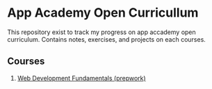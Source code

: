 # App Academy Open Curricullum

This repository exist to track my progress on app accademy open curriculum.
Contains notes, exercises, and projects on each courses.

## Courses

1. [Web Development Fundamentals (prepwork)](web-developement-fundamentals/)
